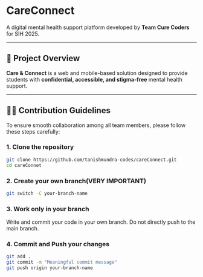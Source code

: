 ﻿# CareConnect  

A digital mental health support platform developed by **Team Cure Coders** for SIH 2025.  

---

## 🚀 Project Overview  
**Care & Connect** is a web and mobile-based solution designed to provide students with **confidential, accessible, and stigma-free** mental health support.  

---

## 👨‍💻 Contribution Guidelines  

To ensure smooth collaboration among all team members, please follow these steps carefully:  

### 1. Clone the repository  
```bash
git clone https://github.com/tanishmundra-codes/careConnect.git
cd careConnet
```
### 2. Create your own branch(VERY IMPORTANT)
```bash
git switch -C your-branch-name
```
### 3. Work only in your branch

Write and commit your code in your own branch. Do not directly push to the main branch.

### 4. Commit and Push your changes
```bash 
git add .
git commit -m "Meaningful commit message"
git push origin your-branch-name
```

